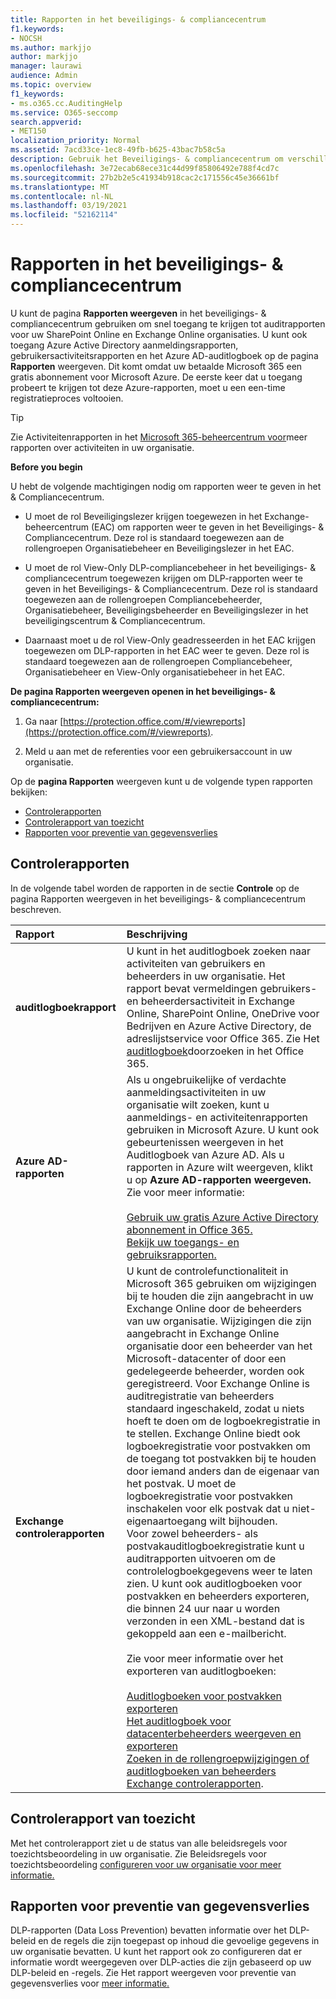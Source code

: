 ```yaml
---
title: Rapporten in het beveiligings- & compliancecentrum
f1.keywords:
- NOCSH
ms.author: markjjo
author: markjjo
manager: laurawi
audience: Admin
ms.topic: overview
f1_keywords:
- ms.o365.cc.AuditingHelp
ms.service: O365-seccomp
search.appverid:
- MET150
localization_priority: Normal
ms.assetid: 7acd33ce-1ec8-49fb-b625-43bac7b58c5a
description: Gebruik het Beveiligings- & compliancecentrum om verschillende rapporten te krijgen voor uw SharePoint Online en Exchange Online organisatie, plus Azure Active Directory rapporten.
ms.openlocfilehash: 3e72ecab68ece31c44d99f85806492e788f4cd7c
ms.sourcegitcommit: 27b2b2e5c41934b918cac2c171556c45e36661bf
ms.translationtype: MT
ms.contentlocale: nl-NL
ms.lasthandoff: 03/19/2021
ms.locfileid: "52162114"
---
```

# <a name="reports-in-the-security--compliance-center"></a>Rapporten in het beveiligings- & compliancecentrum

U kunt de pagina **Rapporten weergeven** in het beveiligings- & compliancecentrum gebruiken om snel toegang te krijgen tot auditrapporten voor uw SharePoint Online en Exchange Online organisaties. U kunt ook toegang Azure Active Directory aanmeldingsrapporten, gebruikersactiviteitsrapporten en het Azure AD-auditlogboek op de pagina **Rapporten** weergeven. Dit komt omdat uw betaalde Microsoft 365 een gratis abonnement voor Microsoft Azure. De eerste keer dat u toegang probeert te krijgen tot deze Azure-rapporten, moet u een een-time registratieproces voltooien. 
  
> [!TIP]
> Zie Activiteitenrapporten in het [Microsoft 365-beheercentrum voor](../admin/activity-reports/activity-reports.md)meer rapporten over activiteiten in uw organisatie. 
  
 **Before you begin**
  
U hebt de volgende machtigingen nodig om rapporten weer te geven in het & Compliancecentrum.
  
- U moet de rol Beveiligingslezer krijgen toegewezen in het Exchange-beheercentrum (EAC) om rapporten weer te geven in het Beveiligings- & Compliancecentrum. Deze rol is standaard toegewezen aan de rollengroepen Organisatiebeheer en Beveiligingslezer in het EAC.
    
- U moet de rol View-Only DLP-compliancebeheer in het beveiligings- & compliancecentrum toegewezen krijgen om DLP-rapporten weer te geven in het Beveiligings- & Compliancecentrum. Deze rol is standaard toegewezen aan de rollengroepen Compliancebeheerder, Organisatiebeheer, Beveiligingsbeheerder en Beveiligingslezer in het beveiligingscentrum & Compliancecentrum.

- Daarnaast moet u de rol View-Only geadresseerden in het EAC krijgen toegewezen om DLP-rapporten in het EAC weer te geven. Deze rol is standaard toegewezen aan de rollengroepen Compliancebeheer, Organisatiebeheer en View-Only organisatiebeheer in het EAC.
  
 **De pagina Rapporten weergeven openen in het beveiligings- & compliancecentrum:**
  
1. Ga naar [https://protection.office.com/#/viewreports](https://protection.office.com/#/viewreports).
    
2. Meld u aan met de referenties voor een gebruikersaccount in uw organisatie.
    
Op de **pagina Rapporten** weergeven kunt u de volgende typen rapporten bekijken: 
  
- [Controlerapporten](#auditing-reports)
- [Controlerapport van toezicht](#supervisory-review-report)
- [Rapporten voor preventie van gegevensverlies](#data-loss-prevention-reports)
    
## <a name="auditing-reports"></a>Controlerapporten

In de volgende tabel worden de rapporten  in de sectie **Controle** op de pagina Rapporten weergeven in het beveiligings- & compliancecentrum beschreven. 
  
|**Rapport**|**Beschrijving**|
|:-----|:-----|
|**auditlogboekrapport** <br/> |U kunt in het auditlogboek zoeken naar activiteiten van gebruikers en beheerders in uw organisatie. Het rapport bevat vermeldingen gebruikers- en beheerdersactiviteit in Exchange Online, SharePoint Online, OneDrive voor Bedrijven en Azure Active Directory, de adreslijstservice voor Office 365. Zie Het [auditlogboek](search-the-audit-log-in-security-and-compliance.md)doorzoeken in het Office 365.  <br/> |
|**Azure AD-rapporten** <br/> |Als u ongebruikelijke of verdachte aanmeldingsactiviteiten in uw organisatie wilt zoeken, kunt u aanmeldings- en activiteitenrapporten gebruiken in Microsoft Azure. U kunt ook gebeurtenissen weergeven in het Auditlogboek van Azure AD. Als u rapporten in Azure wilt weergeven, klikt u op **Azure AD-rapporten weergeven.** Zie voor meer informatie: <br/><br/>[Gebruik uw gratis Azure Active Directory abonnement in Office 365.](use-your-free-azure-ad-subscription-in-office-365.md) <br/> [Bekijk uw toegangs- en gebruiksrapporten.](/azure/active-directory/reports-monitoring/overview-reports)  <br/> |
|**Exchange controlerapporten** <br/> | U kunt de controlefunctionaliteit in Microsoft 365 gebruiken om wijzigingen bij te houden die zijn aangebracht in uw Exchange Online door de beheerders van uw organisatie. Wijzigingen die zijn aangebracht in Exchange Online organisatie door een beheerder van het Microsoft-datacenter of door een gedelegeerde beheerder, worden ook geregistreerd. Voor Exchange Online is auditregistratie van beheerders standaard ingeschakeld, zodat u niets hoeft te doen om de logboekregistratie in te stellen. Exchange Online biedt ook logboekregistratie voor postvakken om de toegang tot postvakken bij te houden door iemand anders dan de eigenaar van het postvak. U moet de logboekregistratie voor postvakken inschakelen voor elk postvak dat u niet-eigenaartoegang wilt bijhouden.  <br/>  Voor zowel beheerders- als postvakauditlogboekregistratie kunt u auditrapporten uitvoeren om de controlelogboekgegevens weer te laten zien. U kunt ook auditlogboeken voor postvakken en beheerders exporteren, die binnen 24 uur naar u worden verzonden in een XML-bestand dat is gekoppeld aan een e-mailbericht. <br/><br/>Zie voor meer informatie over het exporteren van auditlogboeken:  <br/><br/> [Auditlogboeken voor postvakken exporteren](/exchange/security-and-compliance/exchange-auditing-reports/export-mailbox-audit-logs) <br/> [Het auditlogboek voor datacenterbeheerders weergeven en exporteren](/exchange/security-and-compliance/exchange-auditing-reports/view-external-admin-audit-log) <br/> [Zoeken in de rollengroepwijzigingen of auditlogboeken van beheerders](/exchange/security-and-compliance/exchange-auditing-reports/search-role-group-changes) <br/>   [Exchange controlerapporten](/exchange/security-and-compliance/exchange-auditing-reports/exchange-auditing-reports).  <br/> |
   
## <a name="supervisory-review-report"></a>Controlerapport van toezicht

Met het controlerapport ziet u de status van alle beleidsregels voor toezichtsbeoordeling in uw organisatie. Zie Beleidsregels voor toezichtsbeoordeling [configureren voor uw organisatie voor meer informatie.](./communication-compliance-configure.md)
  
## <a name="data-loss-prevention-reports"></a>Rapporten voor preventie van gegevensverlies

DLP-rapporten (Data Loss Prevention) bevatten informatie over het DLP-beleid en de regels die zijn toegepast op inhoud die gevoelige gegevens in uw organisatie bevatten. U kunt het rapport ook zo configureren dat er informatie wordt weergegeven over DLP-acties die zijn gebaseerd op uw DLP-beleid en -regels. Zie Het rapport weergeven voor preventie van gegevensverlies voor [meer informatie.](view-the-dlp-reports.md)